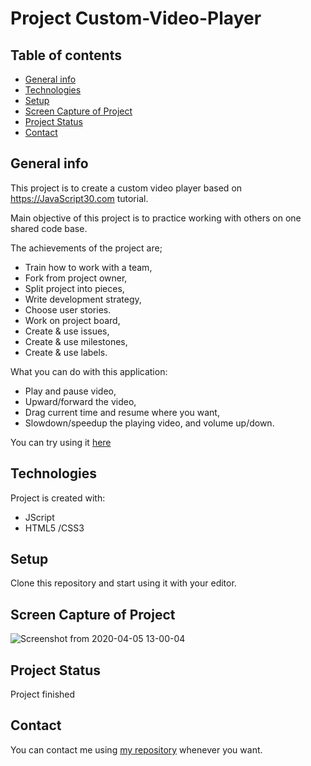 # Project Custom-Video-Player

## Table of contents

- [General info](#general-info)
- [Technologies](#technologies)
- [Setup](#setup)
- [Screen Capture of Project](#screen-capture-of-project)
- [Project Status](#project-status)
- [Contact](#contact)

## General info

This project is to create a custom video player based on https://JavaScript30.com tutorial.

Main objective of this project is to practice working with others on one shared code base. 

The achievements of the project are;
- Train how to work with a team,
 - Fork from project owner,
 - Split project into pieces,
 - Write development strategy,
 - Choose user stories.
- Work on project board,
- Create & use issues,
- Create & use milestones,
- Create & use labels.

What you can do with this application:

- Play and pause video,
- Upward/forward the video,
- Drag current time and resume where you want,
- Slowdown/speedup the playing video, and volume up/down.

You can try using it [here](https://mesutbe.github.io/Custom-Video-Player/)

## Technologies

Project is created with:

- JScript
- HTML5 /CSS3

## Setup

Clone this repository and start using it with your editor.

## Screen Capture of Project

![Screenshot from 2020-04-05 13-00-04](https://user-images.githubusercontent.com/59531743/78472973-72259f00-773d-11ea-8816-7a12270a28f9.png)

## Project Status

Project finished

## Contact

You can contact me using [my repository](https://mesutbe.github.io/) whenever you want.